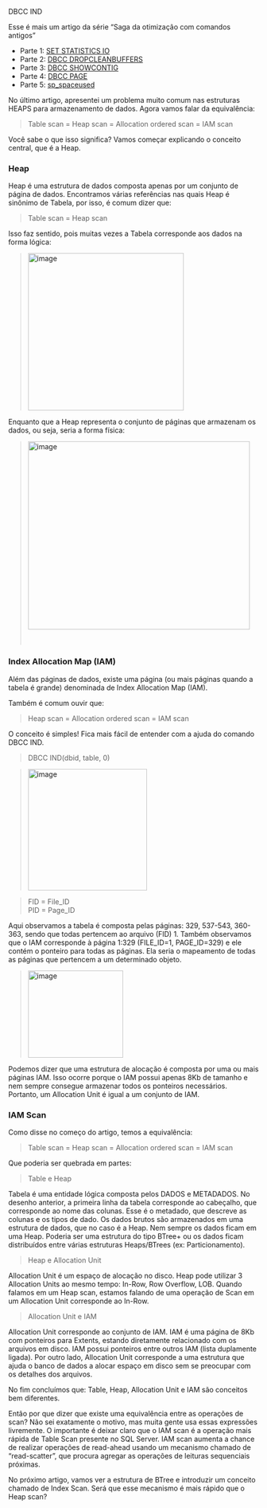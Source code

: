 <a link='https://blogs.msdn.microsoft.com/fcatae/2016/04/26/dbcc-ind/'>DBCC IND</a>
<p>Esse &eacute; mais um artigo da s&eacute;rie &ldquo;Saga da otimiza&ccedil;&atilde;o com comandos antigos&rdquo;<ul>   <li>Parte 1: <a href="http://blogs.msdn.com/b/fcatae/archive/2016/03/22/set-statistics-io.aspx">SET STATISTICS IO</a></li>    <li>Parte 2: <a href="http://blogs.msdn.com/b/fcatae/archive/2016/03/29/dbcc-dropcleanbuffers.aspx">DBCC DROPCLEANBUFFERS</a></li>    <li>Parte 3: <a href="http://blogs.msdn.com/b/fcatae/archive/2016/04/05/dbcc-showcontig.aspx">DBCC SHOWCONTIG</a></li>    <li>Parte 4: <a href="http://blogs.msdn.com/b/fcatae/archive/2016/04/12/dbcc-page.aspx">DBCC PAGE</a></li>    <li>Parte 5: <a href="http://blogs.msdn.com/b/fcatae/archive/2016/04/19/sp-spaceused.aspx">sp_spaceused</a></li> </ul><p>No &uacute;ltimo artigo, apresentei um problema muito comum nas estruturas HEAPS para armazenamento de dados. Agora vamos falar da equival&ecirc;ncia:</p><blockquote>   <p>Table scan = Heap scan = Allocation ordered scan = IAM scan</p> </blockquote><p>Voc&ecirc; sabe o que isso significa? Vamos come&ccedil;ar explicando o conceito central, que &eacute; a Heap.</p><h3>Heap</h3><p>Heap &eacute; uma estrutura de dados composta apenas por um conjunto de p&aacute;gina de dados. Encontramos v&aacute;rias refer&ecirc;ncias nas quais Heap &eacute; sin&ocirc;nimo de Tabela, por isso, &eacute; comum dizer que:</p><blockquote>   <p>Table scan = Heap scan</p> </blockquote><p>Isso faz sentido, pois muitas vezes a Tabela corresponde aos dados na forma l&oacute;gica:</p><blockquote>   <p><a href="https://msdnshared.blob.core.windows.net/media/MSDNBlogsFS/prod.evol.blogs.msdn.com/CommunityServer.Blogs.Components.WeblogFiles/00/00/01/28/29/metablogapi/1512.image_60349C25.png"><img title="image" style="border-top: 0px;border-right: 0px;border-bottom: 0px;padding-top: 0px;padding-left: 0px;border-left: 0px;padding-right: 0px" border="0" alt="image" src="https://msdnshared.blob.core.windows.net/media/MSDNBlogsFS/prod.evol.blogs.msdn.com/CommunityServer.Blogs.Components.WeblogFiles/00/00/01/28/29/metablogapi/8004.image_thumb_489CEEB2.png" width="313" height="316"></a></p> </blockquote><p>Enquanto que a Heap representa o conjunto de p&aacute;ginas que armazenam os dados, ou seja, seria a forma f&iacute;sica:</p><blockquote>   <p><a href="https://msdnshared.blob.core.windows.net/media/MSDNBlogsFS/prod.evol.blogs.msdn.com/CommunityServer.Blogs.Components.WeblogFiles/00/00/01/28/29/metablogapi/3482.image_0F1C6F6C.png"><img title="image" style="border-top: 0px;border-right: 0px;border-bottom: 0px;padding-top: 0px;padding-left: 0px;border-left: 0px;padding-right: 0px" border="0" alt="image" src="https://msdnshared.blob.core.windows.net/media/MSDNBlogsFS/prod.evol.blogs.msdn.com/CommunityServer.Blogs.Components.WeblogFiles/00/00/01/28/29/metablogapi/3652.image_thumb_795517BF.png" width="446" height="378"></a></p>    <p>&nbsp;</p> </blockquote><h3>Index Allocation Map (IAM)</h3><p>Al&eacute;m das p&aacute;ginas de dados, existe uma p&aacute;gina (ou mais p&aacute;ginas quando a tabela &eacute; grande) denominada de Index Allocation Map (IAM). </p><p>Tamb&eacute;m &eacute; comum ouvir que:</p><blockquote>   <p>Heap scan = Allocation ordered scan = IAM scan</p> </blockquote><p>O conceito &eacute; simples! Fica mais f&aacute;cil de entender com a ajuda do comando DBCC IND.</p><blockquote>   <p>DBCC IND(dbid, table, 0)</p> </blockquote><blockquote>   <p><a href="https://msdnshared.blob.core.windows.net/media/MSDNBlogsFS/prod.evol.blogs.msdn.com/CommunityServer.Blogs.Components.WeblogFiles/00/00/01/28/29/metablogapi/6138.image_4DA6DE74.png"><img title="image" style="border-top: 0px;border-right: 0px;border-bottom: 0px;padding-top: 0px;padding-left: 0px;border-left: 0px;margin: 0px;padding-right: 0px" border="0" alt="image" src="https://msdnshared.blob.core.windows.net/media/MSDNBlogsFS/prod.evol.blogs.msdn.com/CommunityServer.Blogs.Components.WeblogFiles/00/00/01/28/29/metablogapi/8625.image_thumb_13B79B88.png" width="239" height="244"></a></p> </blockquote><blockquote>   <p>FID = File_ID     <br>PID = Page_ID</p> </blockquote><p>Aqui observamos a tabela &eacute; composta pelas p&aacute;ginas: 329, 537-543, 360-363, sendo que todas pertencem ao arquivo (FID) 1. Tamb&eacute;m observamos que o IAM corresponde &agrave; p&aacute;gina 1:329 (FILE_ID=1, PAGE_ID=329) e ele cont&eacute;m o ponteiro para todas as p&aacute;ginas. Ela seria o mapeamento de todas as p&aacute;ginas que pertencem a um determinado objeto.</p><blockquote>   <p><a href="https://msdnshared.blob.core.windows.net/media/MSDNBlogsFS/prod.evol.blogs.msdn.com/CommunityServer.Blogs.Components.WeblogFiles/00/00/01/28/29/metablogapi/3240.image_08246EFA.png"><img title="image" style="border-top: 0px;border-right: 0px;border-bottom: 0px;padding-top: 0px;padding-left: 0px;border-left: 0px;padding-right: 0px" border="0" alt="image" src="https://msdnshared.blob.core.windows.net/media/MSDNBlogsFS/prod.evol.blogs.msdn.com/CommunityServer.Blogs.Components.WeblogFiles/00/00/01/28/29/metablogapi/1526.image_thumb_5E43FAC4.png" width="191" height="175"></a></p> </blockquote><p>Podemos dizer que uma estrutura de aloca&ccedil;&atilde;o &eacute; composta por uma ou mais p&aacute;ginas IAM. Isso ocorre porque o IAM possui apenas 8Kb de tamanho e nem sempre consegue armazenar todos os ponteiros necess&aacute;rios. Portanto, um Allocation Unit &eacute; igual a um conjunto de IAM.</p><h3>IAM Scan</h3><p>Como disse no come&ccedil;o do artigo, temos a equival&ecirc;ncia:</p><blockquote>   <p>Table scan = Heap scan = Allocation ordered scan = IAM scan</p> </blockquote><p>Que poderia ser quebrada em partes:</p><blockquote>   <p>Table e Heap</p> </blockquote><p>Tabela &eacute; uma entidade l&oacute;gica composta pelos DADOS e METADADOS. No desenho anterior, a primeira linha da tabela corresponde ao cabe&ccedil;alho, que corresponde ao nome das colunas. Esse &eacute; o metadado, que descreve as colunas e os tipos de dado. Os dados brutos s&atilde;o armazenados em uma estrutura de dados, que no caso &eacute; a Heap. Nem sempre os dados ficam em uma Heap. Poderia ser uma estrutura do tipo BTree+ ou os dados ficam distribu&iacute;dos entre v&aacute;rias estruturas Heaps/BTrees (ex: Particionamento).</p><blockquote>   <p>Heap e Allocation Unit</p> </blockquote><p>Allocation Unit &eacute; um espa&ccedil;o de aloca&ccedil;&atilde;o no disco. Heap pode utilizar 3 Allocation Units ao mesmo tempo: In-Row, Row Overflow, LOB. Quando falamos em um Heap scan, estamos falando de uma opera&ccedil;&atilde;o de Scan em um Allocation Unit corresponde ao In-Row.</p><blockquote>   <p>Allocation Unit e IAM</p> </blockquote><p>Allocation Unit corresponde ao conjunto de IAM. IAM &eacute; uma p&aacute;gina de 8Kb com ponteiros para Extents, estando diretamente relacionado com os arquivos em disco. IAM possui ponteiros entre outros IAM (lista duplamente ligada). Por outro lado, Allocation Unit corresponde a uma estrutura que ajuda o banco de dados a alocar espa&ccedil;o em disco sem se preocupar com os detalhes dos arquivos.</p><p>No fim conclu&iacute;mos que: Table, Heap, Allocation Unit e IAM s&atilde;o conceitos bem diferentes.</p><p>Ent&atilde;o por que dizer que existe uma equival&ecirc;ncia entre as opera&ccedil;&otilde;es de scan? N&atilde;o sei exatamente o motivo, mas muita gente usa essas express&otilde;es livremente. O importante &eacute; deixar claro que o IAM scan &eacute; a opera&ccedil;&atilde;o mais r&aacute;pida de Table Scan presente no SQL Server. IAM scan aumenta a chance de realizar opera&ccedil;&otilde;es de read-ahead usando um mecanismo chamado de &ldquo;read-scatter&rdquo;, que procura agregar as opera&ccedil;&otilde;es de leituras sequenciais pr&oacute;ximas.</p><p>No pr&oacute;ximo artigo, vamos ver a estrutura de BTree e introduzir um conceito chamado de Index Scan. Ser&aacute; que esse mecanismo &eacute; mais r&aacute;pido que o Heap scan?</p></p>

